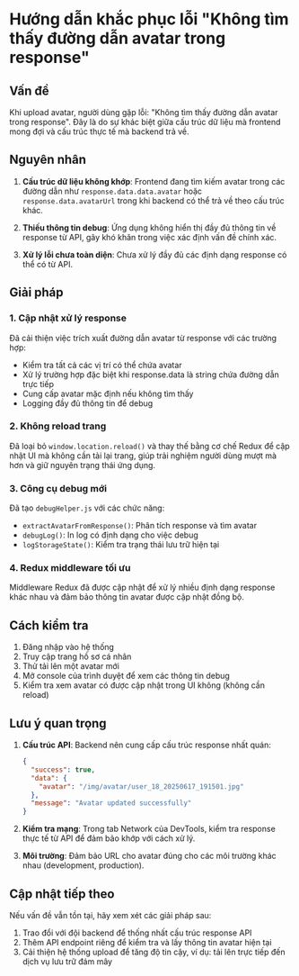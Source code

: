 # Hướng dẫn khắc phục lỗi "Không tìm thấy đường dẫn avatar trong response"

## Vấn đề

Khi upload avatar, người dùng gặp lỗi: "Không tìm thấy đường dẫn avatar trong response". Đây là do sự khác biệt giữa cấu trúc dữ liệu mà frontend mong đợi và cấu trúc thực tế mà backend trả về.

## Nguyên nhân

1. **Cấu trúc dữ liệu không khớp**: Frontend đang tìm kiếm avatar trong các đường dẫn như `response.data.data.avatar` hoặc `response.data.avatarUrl` trong khi backend có thể trả về theo cấu trúc khác.

2. **Thiếu thông tin debug**: Ứng dụng không hiển thị đầy đủ thông tin về response từ API, gây khó khăn trong việc xác định vấn đề chính xác.

3. **Xử lý lỗi chưa toàn diện**: Chưa xử lý đầy đủ các định dạng response có thể có từ API.

## Giải pháp

### 1. Cập nhật xử lý response

Đã cải thiện việc trích xuất đường dẫn avatar từ response với các trường hợp:

- Kiểm tra tất cả các vị trí có thể chứa avatar
- Xử lý trường hợp đặc biệt khi response.data là string chứa đường dẫn trực tiếp
- Cung cấp avatar mặc định nếu không tìm thấy
- Logging đầy đủ thông tin để debug

### 2. Không reload trang

Đã loại bỏ `window.location.reload()` và thay thế bằng cơ chế Redux để cập nhật UI mà không cần tải lại trang, giúp trải nghiệm người dùng mượt mà hơn và giữ nguyên trạng thái ứng dụng.

### 3. Công cụ debug mới

Đã tạo `debugHelper.js` với các chức năng:

- `extractAvatarFromResponse()`: Phân tích response và tìm avatar
- `debugLog()`: In log có định dạng cho việc debug
- `logStorageState()`: Kiểm tra trạng thái lưu trữ hiện tại

### 4. Redux middleware tối ưu

Middleware Redux đã được cập nhật để xử lý nhiều định dạng response khác nhau và đảm bảo thông tin avatar được cập nhật đồng bộ.

## Cách kiểm tra

1. Đăng nhập vào hệ thống
2. Truy cập trang hồ sơ cá nhân
3. Thử tải lên một avatar mới
4. Mở console của trình duyệt để xem các thông tin debug
5. Kiểm tra xem avatar có được cập nhật trong UI không (không cần reload)

## Lưu ý quan trọng

1. **Cấu trúc API**: Backend nên cung cấp cấu trúc response nhất quán:

   ```json
   {
     "success": true,
     "data": {
       "avatar": "/img/avatar/user_18_20250617_191501.jpg"
     },
     "message": "Avatar updated successfully"
   }
   ```

2. **Kiểm tra mạng**: Trong tab Network của DevTools, kiểm tra response thực tế từ API để đảm bảo khớp với cách xử lý.

3. **Môi trường**: Đảm bảo URL cho avatar đúng cho các môi trường khác nhau (development, production).

## Cập nhật tiếp theo

Nếu vấn đề vẫn tồn tại, hãy xem xét các giải pháp sau:

1. Trao đổi với đội backend để thống nhất cấu trúc response API
2. Thêm API endpoint riêng để kiểm tra và lấy thông tin avatar hiện tại
3. Cải thiện hệ thống upload để tăng độ tin cậy, ví dụ: tải lên trực tiếp đến dịch vụ lưu trữ đám mây
